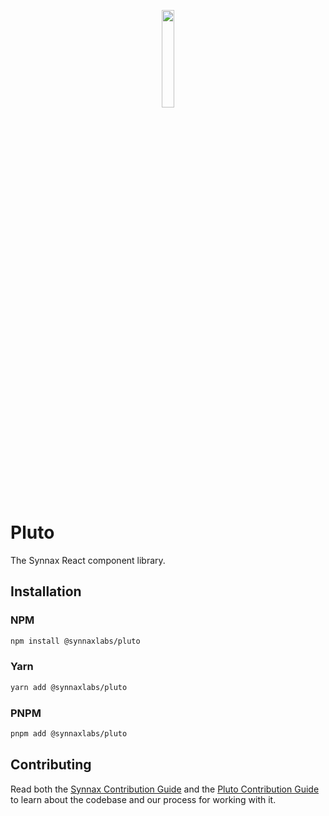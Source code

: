 <p align="center">
<a href="https://synnaxlabs.com/">
        <img src="../x/media/static/logo/icon-white-padded.png" width="20%"/>
</a>
</p>

# Pluto

The Synnax React component library.

## Installation

### NPM

```bash
npm install @synnaxlabs/pluto
```

### Yarn

```bash
yarn add @synnaxlabs/pluto
```

### PNPM

```bash
pnpm add @synnaxlabs/pluto
```

## Contributing

Read both the [Synnax Contribution Guide](../docs/CONTRIBUTING.md) and the [Pluto
Contribution Guide](./CONTRIBUTING.md) to learn about the codebase and our process for
working with it.

